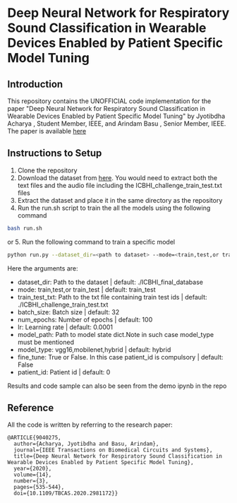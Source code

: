 # Deep Neural Network for Respiratory Sound Classification in Wearable Devices Enabled by Patient Specific Model Tuning
## Introduction
This repository contains the UNOFFICIAL code implementation for the paper "Deep Neural Network for Respiratory Sound Classification in Wearable Devices Enabled by Patient Specific Model Tuning" by Jyotibdha Acharya , Student Member, IEEE, and Arindam Basu , Senior Member, IEEE. The paper is available [here](https://ieeexplore.ieee.org/stamp/stamp.jsp?tp=&arnumber=9040275)

## Instructions to Setup
1. Clone the repository
2. Download the dataset from [here](https://bhichallenge.med.auth.gr/sites/default/files/ICBHI_final_database/ICBHI_final_database.zip). You would need to extract both the text files and the audio file including the ICBHI_challenge_train_test.txt files
3. Extract the dataset and place it in the same directory as the repository
4. Run the run.sh script to train the all the models using the following command
```bash
bash run.sh
```
or 
5. Run the following command to train a specific model
```bash
python run.py --dataset_dir=<path to dataset> --mode=<train,test,or train_test> --train_test_txt=<path to txt file containing train test ids> --batch_size=<batch_size> --num_epochs=<no of epochs> --lr=<learning rate> --model_path=<path to model state dic.Note in such case model_type must be mentioned> --model_type=<vgg16,mobilenet,hybrid> --fine_tune=<True or False. In this case patient_id is compulsory> --patient_id=<patient id> 
```
Here the arguments are:
* dataset_dir: Path to the dataset | default: ./ICBHI_final_database
* mode: train,test,or train_test | default: train_test
* train_test_txt: Path to the txt file containing train test ids | default: ./ICBHI_challenge_train_test.txt
* batch_size: Batch size | default: 32
* num_epochs: Number of epochs | default: 100
* lr: Learning rate | default: 0.0001
* model_path: Path to model state dict.Note in such case model_type must be mentioned
* model_type: vgg16,mobilenet,hybrid | default: hybrid
* fine_tune: True or False. In this case patient_id is compulsory | default: False
* patient_id: Patient id | default: 0


Results and code sample can also be seen from the demo ipynb in the repo

## Reference
All the code is written by referring to the research paper:
```
@ARTICLE{9040275,
  author={Acharya, Jyotibdha and Basu, Arindam},
  journal={IEEE Transactions on Biomedical Circuits and Systems}, 
  title={Deep Neural Network for Respiratory Sound Classification in Wearable Devices Enabled by Patient Specific Model Tuning}, 
  year={2020},
  volume={14},
  number={3},
  pages={535-544},
  doi={10.1109/TBCAS.2020.2981172}}
```
